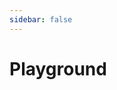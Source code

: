 ```yaml
---
sidebar: false
---
```


# Playground

<ExamplePlayground buttonName="Click for Change Color" />

<script setup>
    import ExamplePlayground from '../components/ExamplePlayground.vue';
</script>
